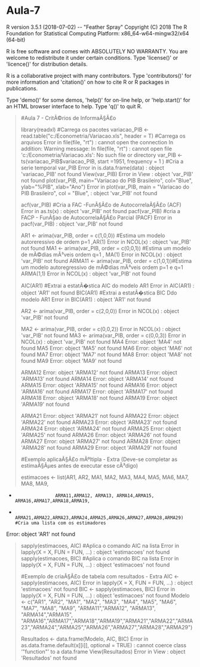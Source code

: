 # Aula-7


R version 3.5.1 (2018-07-02) -- "Feather Spray"
Copyright (C) 2018 The R Foundation for Statistical Computing
Platform: x86_64-w64-mingw32/x64 (64-bit)

R is free software and comes with ABSOLUTELY NO WARRANTY.
You are welcome to redistribute it under certain conditions.
Type 'license()' or 'licence()' for distribution details.

R is a collaborative project with many contributors.
Type 'contributors()' for more information and
'citation()' on how to cite R or R packages in publications.

Type 'demo()' for some demos, 'help()' for on-line help, or
'help.start()' for an HTML browser interface to help.
Type 'q()' to quit R.

> #Aula 7 - CritÃ©rios de InformaÃ§Ã£o
> 
> library(readxl)                                                        #Carrega os pacotes
> variacao_PIB <- read.table("c:/Econometria/Variacao.xls", header = T)  #Carrega os arquivos
Error in file(file, "rt") : cannot open the connection
In addition: Warning message:
In file(file, "rt") :
  cannot open file 'c:/Econometria/Variacao.xls': No such file or directory
> var_PIB <- ts(variacao_PIB$variacao_PIB, start =1951, frequency = 1 )  #Cria a serie temporal var_PIB
Error in is.data.frame(data) : object 'variacao_PIB' not found
> View(var_PIB)
Error in View : object 'var_PIB' not found
> plot(var_PIB, main="Variacao do PIB Brasileiro", col="Blue", ylab="%PIB", xlab="Ano")
Error in plot(var_PIB, main = "Variacao do PIB Brasileiro", col = "Blue",  : 
  object 'var_PIB' not found
> 
> acf(var_PIB)         #Cria a FAC -FunÃ§Ã£o de AutocorrelaÃ§Ã£o (ACF)
Error in as.ts(x) : object 'var_PIB' not found
> pacf(var_PIB)        #cria a FACP - FunÃ§ao de AutocorrelaÃ§Ã£o Parcial (PACF)
Error in pacf(var_PIB) : object 'var_PIB' not found
> 
> AR1 <- arima(var_PIB, order = c(1,0,0))   #Estima um modelo autoreressivo de ordem p=1 ,AR(1)
Error in NCOL(x) : object 'var_PIB' not found
> MA1 <- arima(var_PIB, order = c(0,0,1))   #Estima um modelo de mÃ©dias mÃ³veis ordem q=1 , MA(1)
Error in NCOL(x) : object 'var_PIB' not found
> ARMA11 <- arima(var_PIB, order = c(1,0,1))#Estima um modelo autoregressivo de mÃ©dias mÃ³veis ordem p=1 e q=1 ARMA(1,1)
Error in NCOL(x) : object 'var_PIB' not found
> 
> AIC(AR1) #Extrai a estatÃ�stica AIC do modelo AR1
Error in AIC(AR1) : object 'AR1' not found
> BIC(AR1) #Extrai a estatÃ�stica BIC Ddo modelo AR1
Error in BIC(AR1) : object 'AR1' not found
> 
> 
> AR2 <- arima(var_PIB, order = c(2,0,0))
Error in NCOL(x) : object 'var_PIB' not found
> 
> MA2 <- arima(var_PIB, order = c(0,0,2))
Error in NCOL(x) : object 'var_PIB' not found
> MA3 <- arima(var_PIB, order = c(0,0,3))
Error in NCOL(x) : object 'var_PIB' not found
> MA4
Error: object 'MA4' not found
> MA5
Error: object 'MA5' not found
> MA6
Error: object 'MA6' not found
> MA7
Error: object 'MA7' not found
> MA8
Error: object 'MA8' not found
> MA9
Error: object 'MA9' not found
> 
> ARMA12
Error: object 'ARMA12' not found
> ARMA13
Error: object 'ARMA13' not found
> ARMA14
Error: object 'ARMA14' not found
> ARMA15
Error: object 'ARMA15' not found
> ARMA16
Error: object 'ARMA16' not found
> ARMA17
Error: object 'ARMA17' not found
> ARMA18
Error: object 'ARMA18' not found
> ARMA19
Error: object 'ARMA19' not found
> 
> ARMA21
Error: object 'ARMA21' not found
> ARMA22
Error: object 'ARMA22' not found
> ARMA23
Error: object 'ARMA23' not found
> ARMA24
Error: object 'ARMA24' not found
> ARMA25
Error: object 'ARMA25' not found
> ARMA26
Error: object 'ARMA26' not found
> ARMA27
Error: object 'ARMA27' not found
> ARMA28
Error: object 'ARMA28' not found
> ARMA29
Error: object 'ARMA29' not found
> 
> #Exemplo aplicaÃ§Ã£o mÃºltipla - Extra (Deve-se completar as estimaÃ§Ãµes antes de executar esse cÃ³digo)
> 
> estimacoes <- list(AR1, AR2, MA1, MA2, MA3, MA4, MA5, MA6, MA7, MA8, MA9, 
+                    ARMA11,ARMA12, ARMA13, ARMA14,ARMA15, ARMA16,ARMA17,ARMA18,ARMA19,
+                    ARMA21,ARMA22,ARMA23,ARMA24,ARMA25,ARMA26,ARMA27,ARMA28,ARMA29)      #Cria uma lista com os estimadores
Error: object 'AR1' not found
> sapply(estimacoes, AIC)                 #Aplica o comando AIC na lista
Error in lapply(X = X, FUN = FUN, ...) : object 'estimacoes' not found
> sapply(estimacoes, BIC)                 #Aplica o comando BIC na lista
Error in lapply(X = X, FUN = FUN, ...) : object 'estimacoes' not found
> 
> #Exemplo de criaÃ§Ã£o de tabela com resultados - Extra
> AIC <- sapply(estimacoes, AIC) 
Error in lapply(X = X, FUN = FUN, ...) : object 'estimacoes' not found
> BIC <- sapply(estimacoes, BIC)
Error in lapply(X = X, FUN = FUN, ...) : object 'estimacoes' not found
> Modelo <- c("AR1", "AR2", "MA1", "MA2", "MA3", "MA4", "MA5", "MA6", "MA7", "MA8", "MA9", "ARMA11","ARMA12", "ARMA13", "ARMA14","ARMA15", "ARMA16","ARMA17","ARMA18","ARMA19","ARMA21","ARMA22","ARMA23","ARMA24","ARMA25","ARMA26","ARMA27","ARMA28","ARMA29")
> 
> Resultados <- data.frame(Modelo, AIC, BIC)
Error in as.data.frame.default(x[[i]], optional = TRUE) : 
  cannot coerce class ‘"function"’ to a data.frame
> View(Resultados)
Error in View : object 'Resultados' not found
